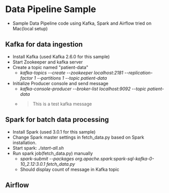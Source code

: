 # Data Pipeline Sample
- Sample Data Pipeline code using Kafka, Spark and Airflow tried on Mac(local setup)
## Kafka for data ingestion
- Install Kafka (used Kafka 2.6.0 for this sample)
- Start Zookeeper and kafka server
- Create a topic named "patient-data"
  - *kafka-topics --create --zookeeper localhost:2181 --replication-factor 1 --partitions 1 --topic patient-data*
- Initialize Producer console and send message
  - *kafka-console-producer --broker-list localhost:9092 --topic patient-data*
  - >This is a test kafka message
## Spark for batch data processing
- Install Spark (used 3.0.1 for this sample)
- Change Spark master settings in fetch_data.py based on Spark installation.
- Start spark: *./start-all.sh*
- Run spark job(fetch_data.py) manually
  - *spark-submit --packages org.apache.spark:spark-sql-kafka-0-10_2.12:3.0.1 fetch_data.py*
  - Should display count of message in Kafka topic
## Airflow
